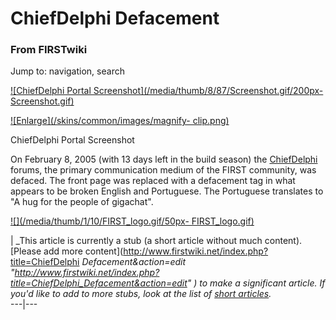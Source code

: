 # ChiefDelphi Defacement

### From FIRSTwiki

Jump to: navigation, search

[![ChiefDelphi Portal Screenshot](/media/thumb/8/87/Screenshot.gif/200px-
Screenshot.gif)](/index.php/Image:Screenshot.gif "ChiefDelphi Portal
Screenshot" )

[![Enlarge](/skins/common/images/magnify-
clip.png)](/index.php/Image:Screenshot.gif "Enlarge" )

ChiefDelphi Portal Screenshot

On February 8, 2005 (with 13 days left in the build season) the
[ChiefDelphi](/index.php/ChiefDelphi "ChiefDelphi" ) forums, the primary
communication medium of the FIRST community, was defaced. The front page was
replaced with a defacement tag in what appears to be broken English and
Portuguese. The Portuguese translates to "A hug for the people of gigachat".

[![](/media/thumb/1/10/FIRST_logo.gif/50px-
FIRST_logo.gif)](/index.php/Image:FIRST_logo.gif "" )

|  _This article is currently a stub (a short article without much content).
[Please add more content](http://www.firstwiki.net/index.php?title=ChiefDelphi
_Defacement&action=edit
"http://www.firstwiki.net/index.php?title=ChiefDelphi_Defacement&action=edit"
) to make a significant article. If you'd like to add to more stubs, look at
the list of [short articles](/index.php/Special:Shortpages
"Special:Shortpages" )._  
---|---  
  
